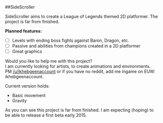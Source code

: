 ##SideScroller

SideScroller aims to create a League of Legends themed 2D platformer. The project is far from finished. 

**Planned features:**
  - [ ] Levels with ending boss fights against Baron, Dragon, etc.
  - [ ] Passive and abilities from champions created in a 2D platformer
  - [ ] Great graphics
  
Would you like to help me with this project?  
I am currently looking for artists, to create animations and environments.  
PM [/u/ikhebgeenaccount](reddit.com/u/ikhebgeenaccount) or if you have no reddit, add me ingame on EUW: ikhebgeenaccount.  

Current version holds:  
  - Basic movement
  - Gravity

As you can see this project is far from finished. I am expecting (hoping) to be able to release a first beta early 2015.

